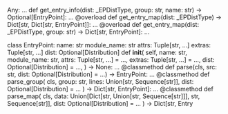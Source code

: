 Any: ...
def get_entry_info(dist: _EPDistType, group: str, name: str) -> Optional[EntryPoint]: ...
@overload
def get_entry_map(dist: _EPDistType) -> Dict[str, Dict[str, EntryPoint]]: ...
@overload
def get_entry_map(dist: _EPDistType, group: str) -> Dict[str, EntryPoint]: ...

class EntryPoint:
    name: str
    module_name: str
    attrs: Tuple[str, ...]
    extras: Tuple[str, ...]
    dist: Optional[Distribution]
    def __init__(
        self,
        name: str,
        module_name: str,
        attrs: Tuple[str, ...] = ...,
        extras: Tuple[str, ...] = ...,
        dist: Optional[Distribution] = ...,
    ) -> None: ...
    @classmethod
    def parse(cls, src: str, dist: Optional[Distribution] = ...) -> EntryPoint: ...
    @classmethod
    def parse_group(
        cls, group: str, lines: Union[str, Sequence[str]], dist: Optional[Distribution] = ...
    ) -> Dict[str, EntryPoint]: ...
    @classmethod
    def parse_map(
        cls, data: Union[Dict[str, Union[str, Sequence[str]]], str, Sequence[str]], dist: Optional[Distribution] = ...
    ) -> Dict[str, Entry